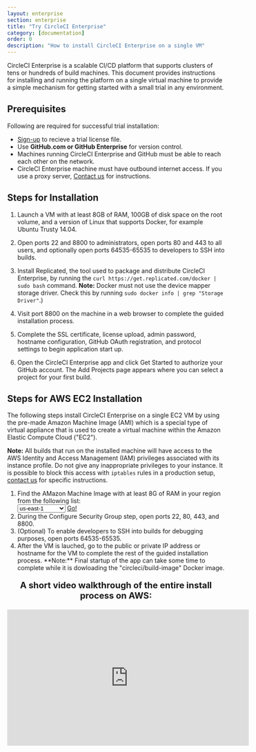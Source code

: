 ```yaml
---
layout: enterprise
section: enterprise
title: "Try CircleCI Enterprise"
category: [documentation]
order: 0
description: "How to install CircleCI Enterprise on a single VM"
---
```


CircleCI Enterprise is a scalable CI/CD platform that supports clusters
of tens or hundreds of build machines. This document provides instructions for installing and running the platform on a single virtual machine to provide a simple mechanism for getting started with a small trial in any environment.

## Prerequisites

Following are required for successful trial installation:

- [Sign-up](https://circleci.com/enterprise-trial-install/) to recieve a trial license file.
- Use **GitHub.com or GitHub Enterprise** for version control.
- Machines running CircleCI Enterprise and GitHub must be able to reach each other on the network.
- CircleCI Enterprise machine must have outbound internet access. If you use a proxy server, [Contact us](mailto:trial-support@circleci.com) for instructions.

## Steps for Installation

1. Launch a VM with at least 8GB of RAM, 100GB of disk space on the root volume, and a version of Linux that supports Docker, for example Ubuntu Trusty 14.04. 

2. Open ports 22 and 8800 to administrators, open ports 80 and 443 to all users, and optionally open ports 64535-65535 to developers to SSH into builds.

3. Install Replicated, the tool used to package and distribute CircleCI Enterprise, by running the  `curl https://get.replicated.com/docker | sudo bash` command. **Note:** Docker must not use the device mapper storage driver. Check this by running `sudo docker info | grep "Storage Driver"`.)

4. Visit port 8800 on the machine in a web browser to complete the guided installation process.

5. Complete the SSL certificate, license upload, admin password, hostname configuration, GitHub OAuth registration, and protocol settings to begin application start up. 

6. Open the CircleCI Enterprise app and click Get Started to authorize your GitHub account. The Add Projects page appears where you can select a project for your first build. 


## Steps for AWS EC2 Installation

The following steps install CircleCI Enterprise on a single EC2 VM by using the pre-made Amazon Machine Image (AMI) which is a special type of virtual appliance that is used to create a virtual machine within the Amazon Elastic Compute Cloud ("EC2").

**Note:** All builds that run on the installed machine will have access
to the AWS Identity and Access Management (IAM) privileges associated with its instance profile. Do not
give any inappropriate privileges to your instance. It is possible to block
this access with `iptables` rules in a production setup, [contact us](mailto:trial-support@circleci.com)
for specific instructions.

<ol>
<li>Find the AMazon Machine Image with at least 8G of RAM in your region from the following list:<br>

  <script>
  var amiIds = {
  "ap-northeast-1": "ami-32e6d455",
  "ap-northeast-2": "ami-2cef3242",
  "ap-southeast-1": "ami-7f22a71c",
  "ap-southeast-2": "ami-21111b42",
  "eu-central-1": "ami-7a2ef015",
  "eu-west-1": "ami-ac1a14ca",
  "sa-east-1": "ami-70026d1c",
  "us-east-1": "ami-cb6f1add",
  "us-east-2": "ami-57c7e032",
  "us-west-1": "ami-4fc8ee2f",
  "us-west-2": "ami-c24a2fa2"
  };

  var amiUpdateSelect = function() {
    var s = document.getElementById("ami-select");
    var region = s.options[s.selectedIndex].value;
    document.getElementById("ami-go").href = "https://console.aws.amazon.com/ec2/v2/home?region=" + region + "#LaunchInstanceWizard:ami=" + amiIds[region];
  };
  </script>

  <select id="ami-select" onchange="amiUpdateSelect()">
  <option value="ap-northeast-1">ap-northeast-1</option>
  <option value="ap-northeast-2">ap-northeast-2</option>
  <option value="ap-southeast-1">ap-southeast-1</option>
  <option value="ap-southeast-2">ap-southeast-2</option>
  <option value="eu-central-1">eu-central-1</option>
  <option value="eu-west-1">eu-west-1</option>
  <option value="sa-east-1">sa-east-1</option>
  <option value="us-east-1" selected="selected">us-east-1</option>
  <option value="us-east-2">us-east-2</option>
  <option value="us-west-1">us-west-1</option>
  <option value="us-west-2">us-west-2</option>
  </select>
  <a id="ami-go" href="" class="btn btn-success" data-analytics-action="{{ site.analytics.events.go_button_clicked }}" target="_blank">Go!</a>

<script>amiUpdateSelect();</script>
</li>

<li>During the Configure Security Group step, open ports 22, 80, 443, and 8800.
</li>

<li>(Optional) To enable developers to SSH into builds for debugging purposes, open ports 64535-65535.
</li>

<li>After the VM is lauched, go to the public or private IP address or hostname for the VM to complete the rest of the guided installation process. **Note:** Final startup of the app can take some time to complete while it is dowloading the "circleci/build-image" Docker image.</li>
</ol>

<p style="font-size: 20px; text-align: center"><strong>A short video walkthrough of the entire install process on AWS:</strong></p>

<iframe width="560" height="315" src="https://www.youtube.com/embed/m4plGZmZkj4" frameborder="0" allowfullscreen style="display: block; margin: 20px auto;"></iframe>




